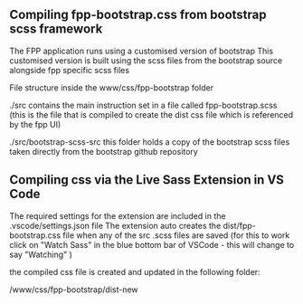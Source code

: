 ## Compiling fpp-bootstrap.css from bootstrap scss framework

The FPP application runs using a customised version of bootstrap
This customised version is built using the scss files from the bootstrap source alongside fpp specific scss files

File structure inside the www/css/fpp-bootstrap folder

./src contains the main instruction set in a file called fpp-bootstrap.scss (this is the file that is compiled to create the dist css file which is referenced by the fpp UI)

./src/bootstrap-scss-src this folder holds a copy of the bootstrap scss files taken directly from the bootstrap github repository

## Compiling css via the Live Sass Extension in VS Code 

The required settings for the extension are included in the .vscode/settings.json file
The extension auto creates the dist/fpp-bootstrap.css file when any of the src .scss files are saved
(for this to work click on "Watch Sass" in the blue bottom bar of VSCode - this will change to say "Watching" )

the compiled css file is created and updated in the following folder:

/www/css/fpp-bootstrap/dist-new